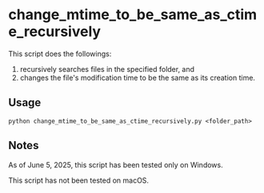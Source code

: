 # change_mtime_to_be_same_as_ctime_recursively

This script does the followings:

1) recursively searches files in the specified folder, and
2) changes the file's modification time to be the same as its creation time.

## Usage

```
python change_mtime_to_be_same_as_ctime_recursively.py <folder_path>
```


## Notes

As of June 5, 2025, this script has been tested only on Windows.

This script has not been tested on macOS.
